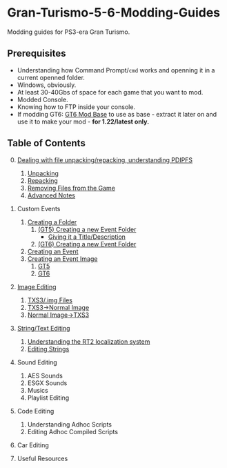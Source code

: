 # Gran-Turismo-5-6-Modding-Guides
Modding guides for PS3-era Gran Turismo.

## Prerequisites
* Understanding how Command Prompt/`cmd` works and openning it in a current openned folder.
* Windows, obviously.
* At least 30-40Gbs of space for each game that you want to mod.
* Modded Console.
* Knowing how to FTP inside your console.
* If modding GT6: [GT6 Mod Base](http://www.mediafire.com/folder/8d08of132m00y/GT6+Mod+Base) to use as base - extract it later on and use it to make your mod - **for 1.22/latest only.**

## Table of Contents
0. [Dealing with file unpacking/repacking, understanding PDIPFS](https://github.com/Nenkai/Gran-Turismo-5-6-Modding-Guides/blob/main/0.%20Understanding%20PDIPFS/Understanding_PDIPFS.md)
	1. [Unpacking](https://github.com/Nenkai/Gran-Turismo-5-6-Modding-Guides/blob/main/0.%20Understanding%20PDIPFS/Understanding_PDIPFS.md#unpacking)
	2. [Repacking](https://github.com/Nenkai/Gran-Turismo-5-6-Modding-Guides/blob/main/0.%20Understanding%20PDIPFS/Understanding_PDIPFS.md#packing)
	3. [Removing Files from the Game](https://github.com/Nenkai/Gran-Turismo-5-6-Modding-Guides/blob/main/0.%20Understanding%20PDIPFS/Understanding_PDIPFS.md#removing-files-from-the-game)
	4. [Advanced Notes](https://github.com/Nenkai/Gran-Turismo-5-6-Modding-Guides/blob/main/0.%20Understanding%20PDIPFS/Understanding_PDIPFS.md#technical-details-about-pdipfs-advanced)

1. Custom Events
	1. [Creating a Folder](https://github.com/Nenkai/Gran-Turismo-5-6-Modding-Guides/blob/main/1.%20Events/Creating_Folders.md)
		1. [(GT5) Creating a new Event Folder](https://github.com/Nenkai/Gran-Turismo-5-6-Modding-Guides/blob/main/1.%20Events/Creating_Folders.md#gt5-creating-a-new-event-folder)
		    * [Giving it a Title/Description](https://github.com/Nenkai/Gran-Turismo-5-6-Modding-Guides/blob/main/1.%20Events/Creating_Folders.md#gt5-folder-titledescription)
		2. [(GT6) Creating a new Event Folder](https://github.com/Nenkai/Gran-Turismo-5-6-Modding-Guides/blob/main/1.%20Events/Creating_Folders.md#gt6-creating-a-new-event-folder)
	2. [Creating an Event](https://github.com/Nenkai/Gran-Turismo-5-6-Modding-Guides/blob/main/1.%20Events/Creating_Events.md)
	3. [Creating an Event Image](https://github.com/Nenkai/Gran-Turismo-5-6-Modding-Guides/blob/main/1.%20Events/Creating_And_Event_Image.md)
		1. [GT5](https://github.com/Nenkai/Gran-Turismo-5-6-Modding-Guides/blob/main/1.%20Events/Creating_And_Event_Image.md#gt5)
		2. [GT6](https://github.com/Nenkai/Gran-Turismo-5-6-Modding-Guides/blob/main/1.%20Events/Creating_And_Event_Image.md#gt6)

2. [Image Editing](https://github.com/Nenkai/Gran-Turismo-5-6-Modding-Guides/blob/main/2.%20Image%20Editing/Image_Editing.md)
	1. [TXS3/.img Files](https://github.com/Nenkai/Gran-Turismo-5-6-Modding-Guides/blob/main/2.%20Image%20Editing/Image_Editing.md)
	2. [TXS3->Normal Image](https://github.com/Nenkai/Gran-Turismo-5-6-Modding-Guides/blob/main/2.%20Image%20Editing/Image_Editing.md#img-to-png)
	3. [Normal Image->TXS3](https://github.com/Nenkai/Gran-Turismo-5-6-Modding-Guides/blob/main/2.%20Image%20Editing/Image_Editing.md#pngjpgbmp-to-img)
	
3. [String/Text Editing](https://github.com/Nenkai/Gran-Turismo-5-6-Modding-Guides/blob/main/3.%20String%20Editing/String_Editing.md#stringtext-editing)
	1. [Understanding the RT2 localization system](https://github.com/Nenkai/Gran-Turismo-5-6-Modding-Guides/blob/main/3.%20String%20Editing/String_Editing.md#understanding-the-rt2-localization-system)
	2. [Editing Strings](https://github.com/Nenkai/Gran-Turismo-5-6-Modding-Guides/blob/main/3.%20String%20Editing/String_Editing.md#editing-strings)

4. Sound Editing
	1. AES Sounds
	2. ESGX Sounds
	2. Musics
	3. Playlist Editing

5. Code Editing
	1. Understanding Adhoc Scripts
	2. Editing Adhoc Compiled Scripts

6. Car Editing
	
7. Useful Resources
